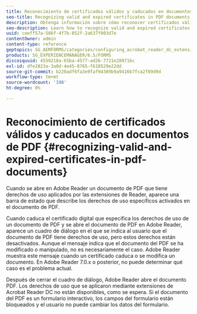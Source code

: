 ```yaml
---
title: Reconocimiento de certificados válidos y caducados en documentos de PDF
seo-title: Recognizing valid and expired certificates in PDF documents
description: Obtenga información sobre cómo reconocer certificados válidos y caducados en documentos de PDF.
seo-description: Learn how to recognize valid and expired certificates in PDF documents.
uuid: ceeff57a-586f-4f7b-852f-2a637f003d7e
contentOwner: admin
content-type: reference
geptopics: SG_AEMFORMS/categories/configuring_acrobat_reader_dc_extensions
products: SG_EXPERIENCEMANAGER/6.5/FORMS
discoiquuid: 4559218a-65ba-4577-ad26-7721e28971bc
exl-id: dfe2823a-3a0d-4e45-8765-f618529e22dd
source-git-commit: b220adf6fa3e9faf94389b9a9416b7fca2f89d9d
workflow-type: tm+mt
source-wordcount: '198'
ht-degree: 0%

---
```


# Reconocimiento de certificados válidos y caducados en documentos de PDF {#recognizing-valid-and-expired-certificates-in-pdf-documents}

Cuando se abre en Adobe Reader un documento de PDF que tiene derechos de uso aplicados por las extensiones de Reader, aparece una barra de estado que describe los derechos de uso específicos activados en el documento de PDF.

Cuando caduca el certificado digital que especifica los derechos de uso de un documento de PDF y se abre el documento de PDF en Adobe Reader, aparece un cuadro de diálogo en el que se indica al usuario que el documento de PDF tiene derechos de uso, pero estos derechos están desactivados. Aunque el mensaje indica que el documento del PDF se ha modificado o manipulado, no es necesariamente el caso. Adobe Reader muestra este mensaje cuando un certificado caduca o se modifica un documento. En Adobe Reader 7.0.x o posterior, no puede determinar qué caso es el problema actual.

Después de cerrar el cuadro de diálogo, Adobe Reader abre el documento PDF. Los derechos de uso que se aplicaron mediante extensiones de Acrobat Reader DC no están disponibles, como se espera. Si el documento del PDF es un formulario interactivo, los campos del formulario están bloqueados y el usuario no puede cambiar los datos del formulario.
